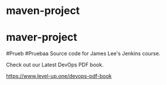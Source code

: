 # maven-project
# maver-project
#Prueb
#Pruebaa
Source code for James Lee's Jenkins course.

Check out our Latest DevOps PDF book.

https://www.level-up.one/devops-pdf-book
